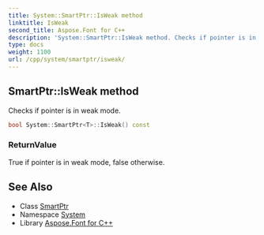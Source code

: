 ```yaml
---
title: System::SmartPtr::IsWeak method
linktitle: IsWeak
second_title: Aspose.Font for C++
description: 'System::SmartPtr::IsWeak method. Checks if pointer is in weak mode in C++.'
type: docs
weight: 1100
url: /cpp/system/smartptr/isweak/
---
```

## SmartPtr::IsWeak method


Checks if pointer is in weak mode.

```cpp
bool System::SmartPtr<T>::IsWeak() const
```


### ReturnValue

True if pointer is in weak mode, false otherwise.

## See Also

* Class [SmartPtr](../)
* Namespace [System](../../)
* Library [Aspose.Font for C++](../../../)

